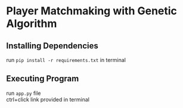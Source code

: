 # Player Matchmaking with Genetic Algorithm

## Installing Dependencies
run `pip install -r requirements.txt` in terminal

## Executing Program
run `app.py` file  
ctrl+click link provided in terminal
